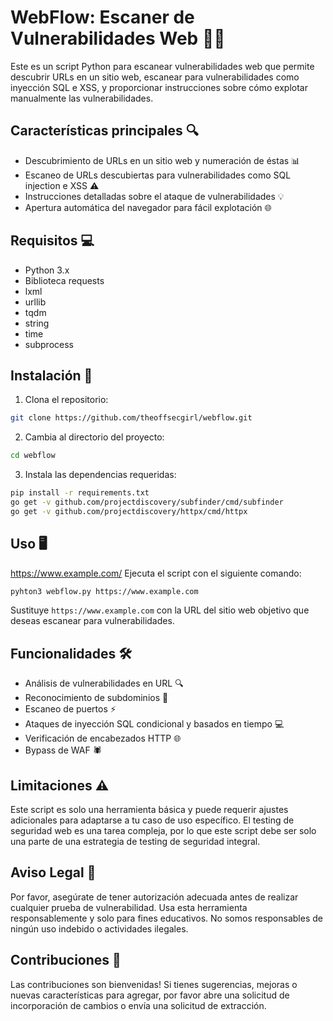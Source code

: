 # WebFlow: Escaner de Vulnerabilidades Web 🕵️‍♀️

Este es un script Python para escanear vulnerabilidades web que permite descubrir URLs en un sitio web, escanear para vulnerabilidades como inyección SQL e XSS, y proporcionar instrucciones sobre cómo explotar manualmente las vulnerabilidades.

## Características principales 🔍

- Descubrimiento de URLs en un sitio web y numeración de éstas 📊
- Escaneo de URLs descubiertas para vulnerabilidades como SQL injection e XSS ⚠️
- Instrucciones detalladas sobre el ataque de vulnerabilidades 💡
- Apertura automática del navegador para fácil explotación 🌐

## Requisitos 💻

- Python 3.x
- Biblioteca requests
- lxml
- urllib
- tqdm
- string
- time
- subprocess

## Instalación 🔧

1. Clona el repositorio:
```bash
git clone https://github.com/theoffsecgirl/webflow.git
```

2. Cambia al directorio del proyecto:

```bash
cd webflow
```

3. Instala las dependencias requeridas:

```bash
pip install -r requirements.txt
go get -v github.com/projectdiscovery/subfinder/cmd/subfinder
go get -v github.com/projectdiscovery/httpx/cmd/httpx
```

## Uso 🖥️
https://www.example.com/
Ejecuta el script con el siguiente comando:

```bash
pyhton3 webflow.py https://www.example.com
```

Sustituye `https://www.example.com` con la URL del sitio web objetivo que deseas escanear para vulnerabilidades.

## Funcionalidades 🛠️

- Análisis de vulnerabilidades en URL 🔍
- Reconocimiento de subdominios 👀
- Escaneo de puertos ⚡
- Ataques de inyección SQL condicional y basados en tiempo 💻
- Verificación de encabezados HTTP 🌐
- Bypass de WAF 🕷️

## Limitaciones ⚠️

Este script es solo una herramienta básica y puede requerir ajustes adicionales para adaptarse a tu caso de uso específico. El testing de seguridad web es una tarea compleja, por lo que este script debe ser solo una parte de una estrategia de testing de seguridad integral.

## Aviso Legal 🚫

Por favor, asegúrate de tener autorización adecuada antes de realizar cualquier prueba de vulnerabilidad. Usa esta herramienta responsablemente y solo para fines educativos. No somos responsables de ningún uso indebido o actividades ilegales.

## Contribuciones 🤝

Las contribuciones son bienvenidas! Si tienes sugerencias, mejoras o nuevas características para agregar, por favor abre una solicitud de incorporación de cambios o envía una solicitud de extracción.
